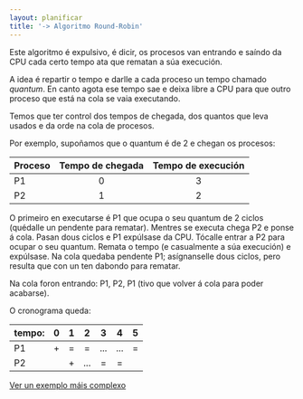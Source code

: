 ```yaml
---
layout: planificar
title: '-> Algoritmo Round-Robin'
---
```

Este algoritmo é expulsivo, é dicir, os procesos van entrando e saíndo da CPU cada certo tempo ata que rematan a súa execución.

A idea é repartir o tempo e darlle a cada proceso un tempo chamado _quantum_. En canto agota ese tempo sae e deixa libre a CPU para que outro proceso que está na cola se vaia executando.

Temos que ter control dos tempos de chegada, dos quantos que leva usados e da orde na cola de procesos.

Por exemplo, supoñamos que o quantum é de 2 e chegan os procesos:
 <!-- momentazo dous puntos para centrar -->

|  Proceso| Tempo de chegada  | Tempo de execución |
|---|:---:|:---:|  
| P1 | 0 | 3 |
| P2 | 1 | 2 |

O primeiro en executarse é P1 que ocupa o seu quantum de 2 ciclos (quédalle un pendente para rematar). Mentres se executa chega P2 e ponse á cola. Pasan dous ciclos e P1 expúlsase da CPU. Tócalle entrar a P2 para ocupar o seu quantum. Remata o tempo (e casualmente a súa execución) e expúlsase. Na cola quedaba pendente P1; asígnanselle dous ciclos, pero resulta que con un ten dabondo para rematar.

Na cola foron entrando: P1, P2, P1 (tivo que volver á cola para poder acabarse).

O cronograma queda:

|tempo:| 0 |  1 |  2 |3   |4   | 5  |
|-|:-:|:-:|:-:|:-:|:-:|:-:|
| P1 |  + | =  |  =| ... | ... |  = |  
| P2 |  | +  |  ... |  = | = |  |  

[Ver un exemplo máis complexo](ftp://iesjuandelacierva.com/pub/pilarsimm/temas%20teor%EDa%20SSOO/Ejemplo%20Algoritmo%20Round%20Robin.htm)
